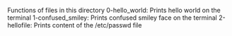 Functions of files in this directory
0-hello_world: Prints hello world on the terminal
1-confused_smiley: Prints confused smiley face on the terminal
2-hellofile: Prints content of the /etc/passwd file

